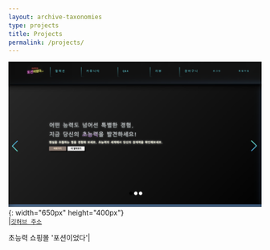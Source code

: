 ```yaml
---
layout: archive-taxonomies
type: projects
title: Projects
permalink: /projects/
---
```


![image](potion.png){: width="650px" height="400px"}  
|[`깃허브 주소`](https://github.com/three-team1/main/tree/main)  
  
초능력 쇼핑몰 '포션이었다'|